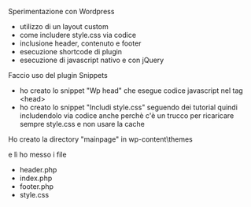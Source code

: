 Sperimentazione con Wordpress

- utilizzo di un layout custom
- come includere style.css via codice
- inclusione header, contenuto e footer
- esecuzione shortcode di plugin
- esecuzione di javascript nativo e con jQuery

Faccio uso del plugin Snippets

- ho creato lo snippet "Wp head" che esegue codice javascript nel tag &lt;head&gt;
- ho creato lo snippet "Includi style.css" seguendo dei tutorial quindi includendolo via codice anche perchè c'è un trucco per ricaricare sempre style.css e non usare la cache

Ho creato la directory "mainpage" in wp-content\themes

e lì ho messo i file
- header.php
- index.php
- footer.php
- style.css
